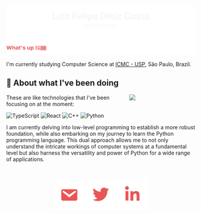 <img src="./public/images/header.svg" alt="header">
    <img src="./public/images/hi.svg" alt="header">
    <p>I'm currently studying Computer Science at <a href="https://www.icmc.usp.br/">ICMC - USP</a>, São Paulo, Brazil.</p>

## :dart: About what I've been doing

<a href="https://github.com/lfelipediniz?tab=repositories">
<img width="35%" align="right" src="https://github-readme-stats.vercel.app/api/top-langs/?username=lfelipediniz&bg_color=00000000&hide_border=true&title_color=EB5454&text_color=78909C&hide=html,css,makefile,shell,gdscript" />
</a>

These are like technologies that I've been focusing on at the moment:

![TypeScript](https://img.shields.io/badge/-Typescript-blue?&logo=typescript&logoColor=white)
![React](https://img.shields.io/badge/-React-0065b8?&logo=react)
![C++](https://img.shields.io/badge/C++-0081EB.svg?style=flat&logo=c%2B%2B)
![Python](https://img.shields.io/badge/-Python-blue?&logo=python&logoColor=white)

I am currently delving into low-level programming to establish a more robust foundation, while also embarking on my journey to learn the Python programming language. This dual approach allows me to not only understand the intricate workings of computer systems at a fundamental level but also harness the versatility and power of Python for a wide range of applications.

</br>

<p align="center">
<a href="mailto:lfediniz@gmail.com" target="blank"><img align="center" src="./public/images/mail.svg" alt="lfdinizcosta" height="80" width="80" /></a>
<a href="https://twitter.com/lfdinizcosta" target="blank"><img align="center" src="./public/images/twitter.svg" alt="lfelipedinz" height="80" width="80" /></a>
<a href="https://www.linkedin.com/in/lfelipediniz/" target="blank"><img align="center" src="./public/images/linkedin.svg" alt="lfelipedinz" height="80" width="80" /></a>
    
</p>
